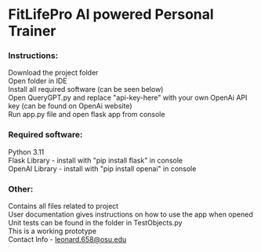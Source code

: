 # FitLifePro AI powered Personal Trainer
### Instructions:
Download the project folder  
Open folder in IDE  
Install all required software (can be seen below)  
Open QueryGPT.py and replace "api-key-here" with your own OpenAi API key (can be found on OpenAi website)  
Run app.py file and open flask app from console  

### Required software:
Python 3.11   
Flask Library - install with "pip install flask" in console  
OpenAI Library - install with "pip install openai" in console  

### Other:  
Contains all files related to project  
User documentation gives instructions on how to use the app when opened  
Unit tests can be found in the folder in TestObjects.py  
This is a working prototype  
Contact Info - leonard.658@osu.edu

